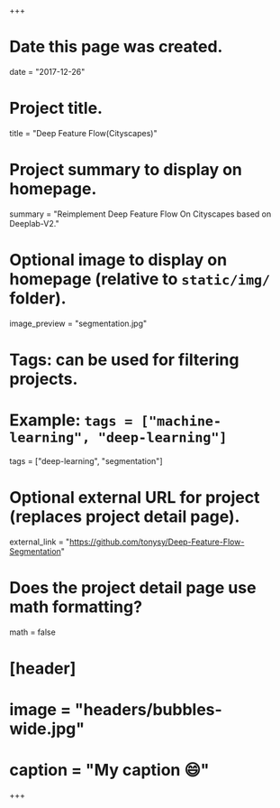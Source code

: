 +++
# Date this page was created.
date = "2017-12-26"

# Project title.
title = "Deep Feature Flow(Cityscapes)"

# Project summary to display on homepage.
summary = "Reimplement Deep Feature Flow On Cityscapes based on Deeplab-V2."

# Optional image to display on homepage (relative to `static/img/` folder).
image_preview = "segmentation.jpg"

# Tags: can be used for filtering projects.
# Example: `tags = ["machine-learning", "deep-learning"]`
tags = ["deep-learning", "segmentation"]

# Optional external URL for project (replaces project detail page).
external_link = "https://github.com/tonysy/Deep-Feature-Flow-Segmentation"

# Does the project detail page use math formatting?
math = false

# [header]
# image = "headers/bubbles-wide.jpg"
# caption = "My caption :smile:"
+++
 